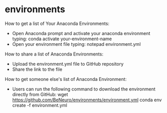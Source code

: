# environments

How to get a list of Your Anaconda Environments:
-	Open Anaconda prompt and activate your anaconda environment typing: conda activate your-environment-name
-	Open your environment file typing: notepad environment.yml

How to share a list of Anaconda Environments:
-	Upload the environment.yml file to GitHub repository 
-	Share the link to the file

How to get someone else's list of Anaconda Environment: 
-	Users can run the following command to download the environment directly from GitHub:
 wget https://github.com/BeNeuro/environments/environment.yml
 conda env create -f environment.yml

